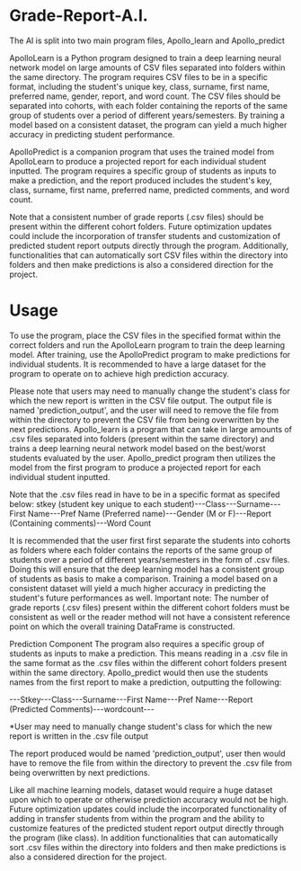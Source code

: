 # Grade-Report-A.I.
The AI is split into two main program files, Apollo_learn and Apollo_predict

ApolloLearn is a Python program designed to train a deep learning neural network model on large amounts of CSV files separated into folders within the same directory. The program requires CSV files to be in a specific format, including the student's unique key, class, surname, first name, preferred name, gender, report, and word count. The CSV files should be separated into cohorts, with each folder containing the reports of the same group of students over a period of different years/semesters. By training a model based on a consistent dataset, the program can yield a much higher accuracy in predicting student performance.

ApolloPredict is a companion program that uses the trained model from ApolloLearn to produce a projected report for each individual student inputted. The program requires a specific group of students as inputs to make a prediction, and the report produced includes the student's key, class, surname, first name, preferred name, predicted comments, and word count.

Note that a consistent number of grade reports (.csv files) should be present within the different cohort folders. Future optimization updates could include the incorporation of transfer students and customization of predicted student report outputs directly through the program. Additionally, functionalities that can automatically sort CSV files within the directory into folders and then make predictions is also a considered direction for the project.

# Usage
To use the program, place the CSV files in the specified format within the correct folders and run the ApolloLearn program to train the deep learning model. After training, use the ApolloPredict program to make predictions for individual students. It is recommended to have a large dataset for the program to operate on to achieve high prediction accuracy.

Please note that users may need to manually change the student's class for which the new report is written in the CSV file output. The output file is named 'prediction_output', and the user will need to remove the file from within the directory to prevent the CSV file from being overwritten by the next predictions.
Apollo_learn is a program that can take in large amounts of .csv files separated into folders (present within the same directory) and trains a deep learning neural network model based on the best/worst students evaluated by the user. Apollo_predict program then utilizes the model from the first program to produce a projected report for each individual student inputted.

Note that the .csv files read in have to be in a specific format as specifed below:
stkey (student key unique to each student)---Class---Surname---First Name---Pref Name (Preferred name)---Gender (M or F)---Report (Containing comments)---Word Count

It is recommended that the user first first separate the students into cohorts as folders where each folder contains the reports of the same group of students over a period of different years/semesters in the form of .csv files. Doing this will ensure that the deep learning model has a consistent group of students as basis to make a comparison. Training a model based on a consistent dataset will yield a much higher accuracy in predicting the student's future performances as well.
Important note: The number of grade reports (.csv files) present within the different cohort folders must be consistent as well or the reader method will not have a consistent reference point on which the overall training DataFrame is constructed.


Prediction Component
The program also requires a specific group of students as inputs to make a prediction. This means reading in a .csv file in the same format as the .csv files within the different cohort folders present within the same directory. Apollo_predict would then use the students names from the first report to make a prediction, outputting the following:

---Stkey---Class---Surname---First Name---Pref Name---Report (Predicted Comments)---wordcount---

*User may need to manually change student's class for which the new report is written in the .csv file output

The report produced would be named 'prediction_output', user then would have to remove the file from within the directory to prevent the .csv file from being overwritten by next predictions.


Like all machine learning models, dataset would require a huge dataset upon which to operate or otherwise prediction accuracy would not be high. Future optimization updates could include the incorporated functionality of adding in transfer students from within the program and the ability to customize features of the predicted student report output directly through the program (like class). In addition functionalities that can automatically sort .csv files within the directory into folders and then make predictions is also a considered direction for the project. 
